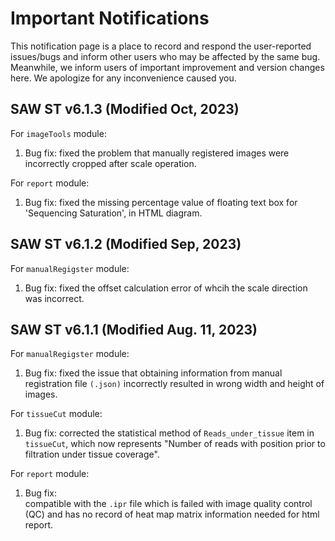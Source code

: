 # Important Notifications
This notification page is a place to record and respond the user-reported issues/bugs and inform other users who may be affected by the same bug. Meanwhile, we inform users of important improvement and version changes here. We apologize for any inconvenience caused you.

## SAW ST v6.1.3 (Modified Oct, 2023)
For `imageTools` module:    
1. Bug fix: fixed the problem that manually registered images were incorrectly cropped after scale operation.

For `report` module:    
1. Bug fix: fixed the missing percentage value of floating text box for 'Sequencing Saturation', in HTML diagram.

## SAW ST v6.1.2 (Modified Sep, 2023)
For `manualRegigster` module:   
1. Bug fix: fixed the offset calculation error of whcih the scale direction was incorrect.

## SAW ST v6.1.1 (Modified Aug. 11, 2023)
For `manualRegigster` module:      
1. Bug fix: fixed the issue that obtaining information from manual registration file `(.json)` incorrectly resulted in wrong width and height of images.

For `tissueCut` module:  
1. Bug fix: corrected the statistical method of `Reads_under_tissue` item in `tissueCut`, which now represents "Number of reads with position prior to filtration under tissue coverage".

For `report` module:    
1. Bug fix:  
compatible with the `.ipr` file which is failed with image quality control (QC) and has no record of heat map matrix information needed for html report.
